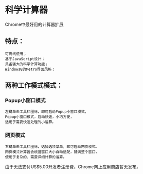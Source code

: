 科学计算器
==========================
Chrome中最好用的计算器扩展

特点：
--------------------------
    可离线使用；
    基于JavaScript设计；
    具备强大的科学计算功能；
    Windows8的Metro界面风格；

两种工作模式模式：
--------------------------
### Popup小窗口模式
    左键单击工具栏图标，即可启动Popup小窗口模式，
    Popup小窗口模式，启动快速，小巧方便，
    适用于需要快速处理的小运算。
### 网页模式
    右键单击工具栏图标，选择选项菜单，即可启动网页模式。
    网页模式计算器会根据窗口大小自动适配，铺满整个窗口，
    使用于复杂的、需要详细计算的运算。
    
由于无法支付US$5.00开发者注册费，Chrome网上应用商店暂无发布。
